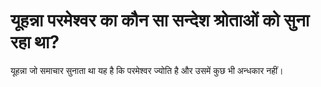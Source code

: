 # यूहन्ना परमेश्वर का कौन सा सन्देश श्रोताओं को सुना रहा था?
यूहन्ना जो समाचार सुनाता था यह है कि परमेश्वर ज्योति है और उसमें कुछ भी अन्धकार नहीं।